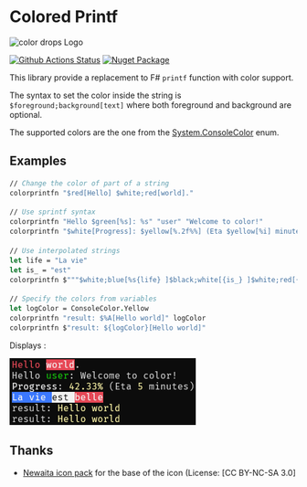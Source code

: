 ﻿# Colored Printf

![color drops Logo](https://raw.githubusercontent.com/vbfox/ColoredPrintf/master/src/BlackFox.ColoredPrintf/Icon.png)

[![Github Actions Status](https://github.com/vbfox/ColoredPrintf/actions/workflows/main.yml/badge.svg)](https://github.com/vbfox/ColoredPrintf/actions/workflows/main.yml?query=branch%3Amaster)
[![Nuget Package](https://img.shields.io/nuget/v/BlackFox.ColoredPrintf.svg)](https://www.nuget.org/packages/BlackFox.ColoredPrintf)

This library provide a replacement to F# `printf` function with color support.

The syntax to set the color inside the string is `$foreground;background[text]` where both foreground and background
are optional.

The supported colors are the one from the [System.ConsoleColor](https://docs.microsoft.com/en-us/dotnet/api/system.consolecolor) enum.

## Examples

```fsharp
// Change the color of part of a string
colorprintfn "$red[Hello] $white;red[world]."

// Use sprintf syntax
colorprintfn "Hello $green[%s]: %s" "user" "Welcome to color!"
colorprintfn "$white[Progress]: $yellow[%.2f%%] (Eta $yellow[%i] minutes)" 42.33 5

// Use interpolated strings
let life = "La vie"
let is_ = "est"
colorprintfn $"""$white;blue[%s{life} ]$black;white[{is_} ]$white;red[{"belle"}]"""

// Specify the colors from variables
let logColor = ConsoleColor.Yellow
colorprintfn "result: $%A[Hello world]" logColor
colorprintfn $"result: ${logColor}[Hello world]"
```

Displays :

![Demo](doc/demo.png)

## Thanks

* [Newaita icon pack](https://github.com/cbrnix/Newaita) for the base of the icon (License: [CC BY-NC-SA 3.0]
